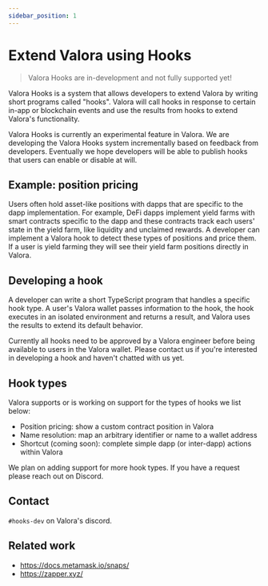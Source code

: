 ```yaml
---
sidebar_position: 1
---
```


# Extend Valora using Hooks

> Valora Hooks are in-development and not fully supported yet!

Valora Hooks is a system that allows developers to extend Valora by
writing short programs called "hooks". Valora will call hooks in
response to certain in-app or blockchain events and use the results
from hooks to extend Valora's functionality.

Valora Hooks is currently an experimental feature in Valora. We are
developing the Valora Hooks system incrementally based on feedback
from developers. Eventually we hope developers will be able to publish
hooks that users can enable or disable at will.

## Example: position pricing

Users often hold asset-like positions with dapps that are specific to
the dapp implementation. For example, DeFi dapps
implement yield farms with smart contracts specific to the dapp and
these contracts track each users' state in the yield farm, like
liquidity and unclaimed rewards. A developer can implement a Valora
hook to detect these types of positions and price them. If a user is
yield farming they will see their yield farm positions directly in
Valora.

## Developing a hook

A developer can write a short TypeScript program that handles a
specific hook type. A user's Valora wallet passes information to the
hook, the hook executes in an isolated environment and returns a
result, and Valora uses the results to extend its default behavior.

Currently all hooks need to be approved by a Valora engineer before
being available to users in the Valora wallet. Please contact us if
you're interested in developing a hook and haven't chatted with us
yet.

## Hook types

Valora supports or is working on support for the types of hooks we
list below:

- Position pricing: show a custom contract position in Valora
- Name resolution: map an arbitrary identifier or name to a wallet address
- Shortcut (coming soon): complete simple dapp (or inter-dapp) actions
  within Valora

We plan on adding support for more hook types. If you have a request
please reach out on Discord.

## Contact

`#hooks-dev` on Valora's discord.

## Related work

- https://docs.metamask.io/snaps/
- https://zapper.xyz/
